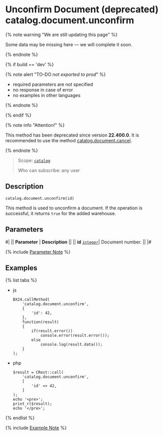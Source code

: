# Unconfirm Document (deprecated) catalog.document.unconfirm

{% note warning "We are still updating this page" %}

Some data may be missing here — we will complete it soon.

{% endnote %}

{% if build == 'dev' %}

{% note alert "TO-DO _not exported to prod_" %}

- required parameters are not specified
- no response in case of error
- no examples in other languages
  
{% endnote %}

{% endif %}

{% note info "Attention!" %}

This method has been deprecated since version **22.400.0**. It is recommended to use the method [catalog.document.cancel](./catalog-document-cancel.md).

{% endnote %}

> Scope: [`catalog`](../../scopes/permissions.md)
>
> Who can subscribe: any user

## Description

```http
catalog.document.unconfirm(id)
```

This method is used to unconfirm a document. If the operation is successful, it returns `true` for the added warehouse.

## Parameters

#|
|| **Parameter** | **Description** ||
|| **id**
[`integer`](../../data-types.md)| Document number. ||
|#

{% include [Parameter Note](../../../_includes/required.md) %}

## Examples

{% list tabs %}

- js
  
    ```
    BX24.callMethod(
        'catalog.document.unconfirm',
        {
            'id': 42,
        },
        function(result)
        {
            if(result.error())
                console.error(result.error());
            else
                console.log(result.data());
        }
    );
    ```

- php
  
    ```
    $result = CRest::call(
        'catalog.document.unconfirm',
        [
            'id' => 42,
        ]
    );
    echo '<pre>';
    print_r($result);
    echo '</pre>';
    ```

{% endlist %}

{% include [Example Note](../../../_includes/examples.md) %}